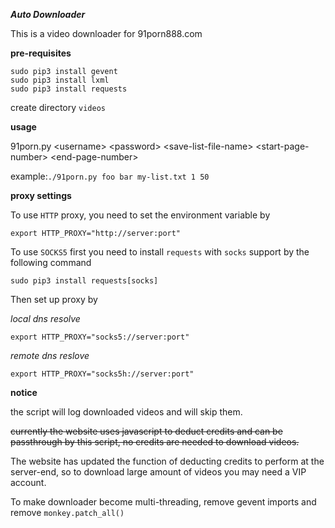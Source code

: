 ***Auto Downloader***

This is a video downloader for 91porn888.com

**pre-requisites**

```
sudo pip3 install gevent
sudo pip3 install lxml
sudo pip3 install requests
```

create directory `videos`

**usage**

91porn.py &lt;username&gt; &lt;password&gt; &lt;save-list-file-name&gt; &lt;start-page-number&gt; &lt;end-page-number&gt;

example:`./91porn.py foo bar my-list.txt 1 50`

**proxy settings**

To use `HTTP` proxy, you need to set the environment variable by

```
export HTTP_PROXY="http://server:port"
```

To use `SOCKS5` first you need to install `requests` with `socks` support by the following command

```
sudo pip3 install requests[socks]
```

Then set up proxy by

*local dns resolve*

```
export HTTP_PROXY="socks5://server:port"
```

*remote dns reslove*

```
export HTTP_PROXY="socks5h://server:port"
```

**notice**

the script will log downloaded videos and will skip them.

~~currently the website uses javascript to deduct credits and can be passthrough by this script, no credits are needed to download videos.~~

The website has updated the function of deducting credits to perform at the server-end, so to download large amount of videos you may need a VIP account.

To make downloader become multi-threading, remove gevent imports and remove `monkey.patch_all()`
